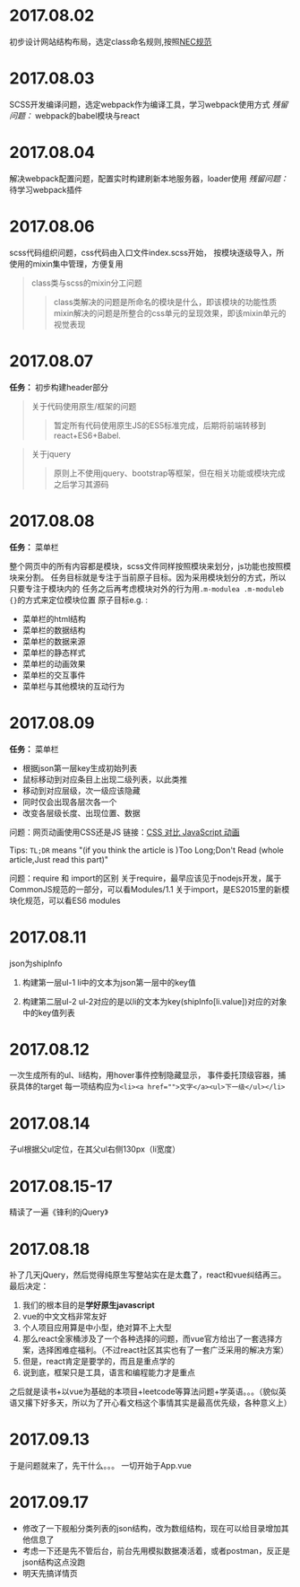 # 2017.08.02
初步设计网站结构布局，选定class命名规则,按照[NEC规范][]

  [NEC规范]: http://nec.netease.com/standard/ "NEC规范"
# 2017.08.03
SCSS开发编译问题，选定webpack作为编译工具，学习webpack使用方式
*残留问题：* webpack的babel模块与react

# 2017.08.04
解决webpack配置问题，配置实时构建刷新本地服务器，loader使用
*残留问题：* 待学习webpack插件

# 2017.08.06
scss代码组织问题，css代码由入口文件index.scss开始，
按模块逐级导入，所使用的mixin集中管理，方便复用
>class类与scss的mixin分工问题
>>class类解决的问题是所命名的模块是什么，即该模块的功能性质
>>mixin解决的问题是所整合的css单元的呈现效果，即该mixin单元的视觉表现

# 2017.08.07
**任务：** 初步构建header部分

> 关于代码使用原生/框架的问题
>>暂定所有代码使用原生JS的ES5标准完成，后期将前端转移到react+ES6+Babel.

> 关于jquery
>>原则上不使用jquery、bootstrap等框架，但在相关功能或模块完成之后学习其源码

# 2017.08.08
**任务：** 菜单栏

整个网页中的所有内容都是模块，scss文件同样按照模块来划分，js功能也按照模块来分割。
任务目标就是专注于当前原子目标。因为采用模块划分的方式，所以只要专注于模块内的
任务之后再考虑模块对外的行为用`.m-modulea .m-moduleb {}`的方式来定位模块位置
原子目标e.g. :
* 菜单栏的html结构
* 菜单栏的数据结构
* 菜单栏的数据来源
* 菜单栏的静态样式
* 菜单栏的动画效果
* 菜单栏的交互事件
* 菜单栏与其他模块的互动行为

# 2017.08.09
**任务：** 菜单栏
* 根据json第一层key生成初始列表
* 鼠标移动到对应条目上出现二级列表，以此类推
* 移动到对应层级，次一级应该隐藏
* 同时仅会出现各层次各一个
* 改变各层级长度、出现位置、数据

问题：网页动画使用CSS还是JS
链接：[CSS 对比 JavaScript 动画][]

 [CSS 对比 JavaScript 动画]:https://developers.google.com/web/fundamentals/design-and-ui/animations/css-vs-javascript?hl=zh-cn
 "CSS 对比 JavaScript 动画"

Tips:
`TL;DR` means "(if you think the article is )Too Long;Don't Read (whole article,Just read this part)"

问题：require 和 import的区别
关于require，最早应该见于nodejs开发，属于CommonJS规范的一部分，可以看Modules/1.1
关于import，是ES2015里的新模块化规范，可以看ES6 modules

# 2017.08.11
json为shipInfo
1. 构建第一层ul-1
li中的文本为json第一层中的key值

2. 构建第二层ul-2
ul-2对应的是以li的文本为key(shipInfo[li.value])对应的对象中的key值列表

# 2017.08.12
一次生成所有的ul、li结构，用hover事件控制隐藏显示，
事件委托顶级容器，捕获具体的target
每一项结构应为`<li><a href="">文字</a><ul>下一级</ul></li>`

# 2017.08.14
子ul根据父ul定位，在其父ul右侧130px（li宽度）

# 2017.08.15-17
精读了一遍《锋利的jQuery》

# 2017.08.18
补了几天jQuery，然后觉得纯原生写整站实在是太蠢了，react和vue纠结再三。
最后决定：
1. 我们的根本目的是**学好原生javascript**
2. vue的中文文档非常友好
3. 个人项目应用算是中小型，绝对算不上大型
4. 那么react全家桶涉及了一个各种选择的问题，而vue官方给出了一套选择方案，选择困难症福利。（不过react社区其实也有了一套广泛采用的解决方案）
5. 但是，react肯定是要学的，而且是重点学的
6. 说到底，框架只是工具，语言和编程能力才是重点

之后就是读书+以vue为基础的本项目+leetcode等算法问题+学英语。。。（貌似英语又撂下好多天，所以为了开心看文档这个事情其实是最高优先级，各种意义上）

# 2017.09.13
于是问题就来了，先干什么。。。
一切开始于App.vue

# 2017.09.17
* 修改了一下舰船分类列表的json结构，改为数组结构，现在可以给目录增加其他信息了
* 考虑一下还是先不管后台，前台先用模拟数据凑活着，或者postman，反正是json结构这点没跑
* 明天先搞详情页
